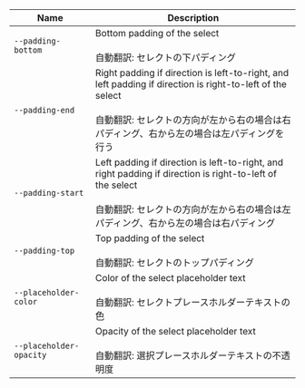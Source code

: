 
| Name | Description |
| --- | --- |
| `--padding-bottom` | Bottom padding of the select<br /><br />自動翻訳: セレクトの下パディング |
| `--padding-end` | Right padding if direction is left-to-right, and left padding if direction is right-to-left of the select<br /><br />自動翻訳: セレクトの方向が左から右の場合は右パディング、右から左の場合は左パディングを行う |
| `--padding-start` | Left padding if direction is left-to-right, and right padding if direction is right-to-left of the select<br /><br />自動翻訳: セレクトの方向が左から右の場合は左パディング、右から左の場合は右パディング |
| `--padding-top` | Top padding of the select<br /><br />自動翻訳: セレクトのトップパディング |
| `--placeholder-color` | Color of the select placeholder text<br /><br />自動翻訳: セレクトプレースホルダーテキストの色 |
| `--placeholder-opacity` | Opacity of the select placeholder text<br /><br />自動翻訳: 選択プレースホルダーテキストの不透明度 |

